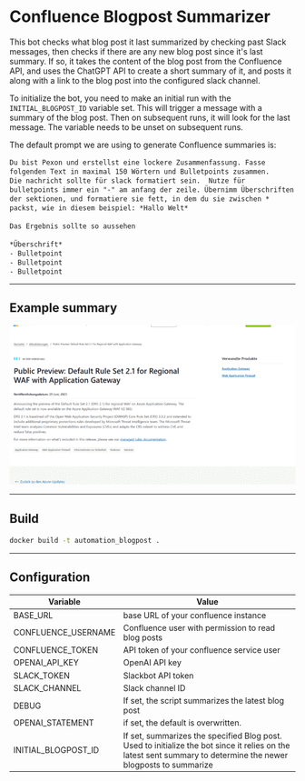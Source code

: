 # Confluence Blogpost Summarizer

This bot checks what blog post it last summarized by checking past Slack messages, then checks if there are any new blog post since it's last summary. If so, it takes the content of the blog post from the Confluence API, and uses the ChatGPT API to create a short summary of it, and posts it along with a link to the blog post into the configured slack channel.

To initialize the bot, you need to make an initial run with the `INITIAL_BLOGPOST_ID` variable set. This will trigger a message with a summary of the blog post. Then on subsequent runs, it will look for the last message. The variable needs to be unset on subsequent runs.

The default prompt we are using to generate Confluence summaries is:

```
Du bist Pexon und erstellst eine lockere Zusammenfassung. Fasse folgenden Text in maximal 150 Wörtern und Bulletpoints zusammen. 
Die nachricht sollte für slack formatiert sein.  Nutze für bulletpoints immer ein "-" am anfang der zeile. Übernimm Überschriften der sektionen, und formatiere sie fett, in dem du sie zwischen * packst, wie in diesem beispiel: *Hallo Welt*

Das Ergebnis sollte so aussehen

*Überschrift*
- Bulletpoint
- Bulletpoint
- Bulletpoint
```

___

## Example summary
![](img/demo.gif)

___

## Build

```bash
docker build -t automation_blogpost .
```


____

## Configuration

| Variable            | Value                                                                                                                                                           |
| ------------------- | --------------------------------------------------------------------------------------------------------------------------------------------------------------- |
| BASE_URL            | base URL of your confluence instance                                                                                                                            |
| CONFLUENCE_USERNAME | Confluence user with permission to read blog posts                                                                                                              |
| CONFLUENCE_TOKEN    | API token of your confluence service user                                                                                                                       |
| OPENAI_API_KEY      | OpenAI API key                                                                                                                                                  |
| SLACK_TOKEN         | Slackbot API token                                                                                                                                              |
| SLACK_CHANNEL       | Slack channel ID                                                                                                                                                |
| DEBUG               | If set, the script summarizes the latest blog post                                                                                                              |
| OPENAI_STATEMENT    | if set, the default is overwritten.                                                                                                                             |
| INITIAL_BLOGPOST_ID | If set, summarizes the specified Blog post. Used to initialize the bot since it relies on the latest sent summary to determine the newer blogposts to summarize |
